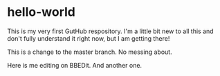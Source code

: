 # hello-world
This is my very first GutHub respository. I'm a little bit new to all this and don't fully understand it right now, but I am getting there!

This is a change to the master branch. No messing about. 

Here is me editing on BBEDit. And another one. 
